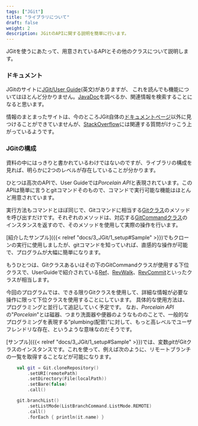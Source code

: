 ```yaml
---
tags: ["JGit"]
title: "ライブラリについて"
draft: false
weight: 2
description: JGitのAPIに関する説明を簡単に行います。
---
```


JGitを使うにあたって、用意されているAPIとその他のクラスについて説明します。

### ドキュメント

JGitのサイトに[JGit/User Guide](https://wiki.eclipse.org/JGit/User_Guide)(英文)がありますが、
これを読んでも機能についてはほとんど分かりません。[JavaDoc](https://download.eclipse.org/jgit/site/5.12.0.202106070339-r/apidocs/index.html)を調べるか、関連情報を検索することになると思います。

情報のまとまったサイトは、今のところJGit自体の[ドキュメントページ](https://www.eclipse.org/jgit/documentation/)以外に見つけることができていませんが、[StackOverflow](https://stackoverflow.com/)には関連する質問がけっこう上がっているようです。

### JGitの構成

資料の中にはっきりと書かれているわけではないのですが、ライブラリの構成を見れば、明らかに2つのレベルが存在していることが分かります。

ひとつは高次のAPIで、User Guideでは*Porcelain API*と表現されています。このAPIは簡単に言うとgitコマンドそのもので、コマンドで実行可能な機能はほとんど用意されています。

実行方法もコマンドとほぼ同じで、Gitコマンドに相当する[Gitクラス](https://download.eclipse.org/jgit/site/5.12.0.202106070339-r/apidocs/org/eclipse/jgit/api/Git.html)のメソッドを呼び出すだけです。それぞれのメソッドは、対応する[GitCommandクラス](https://download.eclipse.org/jgit/site/5.12.0.202106070339-r/apidocs/org/eclipse/jgit/api/GitCommand.html)のインスタンスを返すので、そのメソッドを使用して実際の操作を行います。

[紹介したサンプル]({{< relref "docs/3_JGit/1_setup#Sample" >}})でもクローンの実行に使用しましたが、gitコマンドを知っていれば、直感的な操作が可能で、プログラムが大幅に簡単になります。

もうひとつは、Gitクラスあるいはその下のGitCommandクラスが使用する下位クラスで、UserGuideで紹介されている[Ref](https://download.eclipse.org/jgit/site/5.12.0.202106070339-r/apidocs/org/eclipse/jgit/lib/Ref.html)、[RevWalk](https://download.eclipse.org/jgit/site/5.12.0.202106070339-r/apidocs/org/eclipse/jgit/revwalk/RevWalk.html)、[RevCommit](https://download.eclipse.org/jgit/site/5.12.0.202106070339-r/apidocs/org/eclipse/jgit/revwalk/RevCommit.html)といったクラスが相当します。

今回のプログラムでは、できる限りGitクラスを使用して、詳細な情報が必要な操作に限って下位クラスを使用することにしています。
具体的な使用方法は、プログラミングと並行して追記していく予定です。
なお、*Porcelain API*の"*Porcelain*"とは磁器、つまり洗面器や便器のようなもののことで、一般的なプログラミングを表現する”plumbing(配管)”に対して、もっと高レベルでユーザフレンドリな存在、というような意味なのだそうです。

[サンプル]({{< relref "docs/3_JGit/1_setup#Sample" >}})では、変数*git*がGitクラスのインスタンスです。これを使って、例えば次のように、リモートブランチの一覧を取得することなどが可能になります。

```kotlin
	val git = Git.cloneRepository()
		.setURI(remotePath)
		.setDirectory(File(localPath))
		.setBare(false)
		.call()

	git.branchList()
		.setListMode(ListBranchCommand.ListMode.REMOTE)
		.call()
		.forEach { println(it.name) }
```